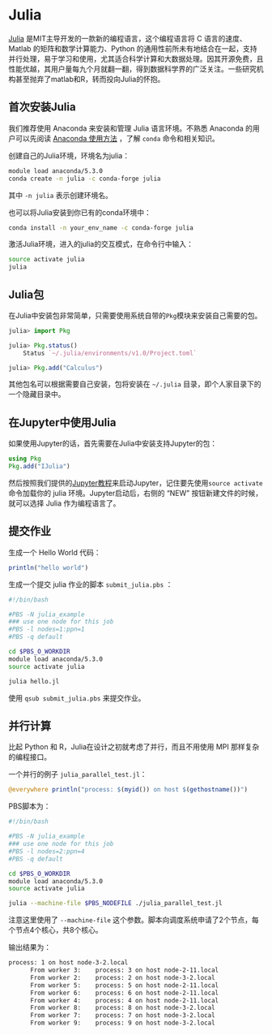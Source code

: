 # Julia

[Julia][1] 是MIT主导开发的一款新的编程语言，这个编程语言将 C 语言的速度、Matlab 的矩阵和数学计算能力、Python 的通用性前所未有地结合在一起，支持并行处理，易于学习和使用，尤其适合科学计算和大数据处理。因其开源免费，且性能优越，其用户量每九个月就翻一翻，得到数据科学界的广泛关注。一些研究机构甚至抛弃了matlab和R，转而投向Julia的怀抱。

## 首次安装Julia

我们推荐使用 Anaconda 来安装和管理 Julia 语言环境。不熟悉 Anaconda 的用户可以先阅读 [Anaconda 使用方法](python.md) ，了解 `conda` 命令和相关知识。

创建自己的Julia环境，环境名为julia：

```bash
module load anaconda/5.3.0
conda create -n julia -c conda-forge julia
```

其中 `-n julia` 表示创建环境名。

也可以将Julia安装到你已有的conda环境中：

```bash
conda install -n your_env_name -c conda-forge julia
```

激活Julia环境，进入的julia的交互模式，在命令行中输入：

```bash
source activate julia
julia
```

## Julia包

在Julia中安装包非常简单，只需要使用系统自带的`Pkg`模块来安装自己需要的包。

```julia
julia> import Pkg

julia> Pkg.status()
    Status `~/.julia/environments/v1.0/Project.toml`

julia> Pkg.add("Calculus")
```

其他包名可以根据需要自己安装，包将安装在 `~/.julia` 目录，即个人家目录下的一个隐藏目录中。

## 在Jupyter中使用Julia

如果使用Jupyter的话，首先需要在Julia中安装支持Jupyter的包：

```julia
using Pkg
Pkg.add("IJulia")
```

然后按照我们提供的[Jupyter教程](jupyter.md)来启动Jupyter，记住要先使用`source activate`命令加载你的 julia 环境。Jupyter启动后，右侧的 “NEW” 按钮新建文件的时候，就可以选择 Julia 作为编程语言了。

## 提交作业

生成一个 Hello World 代码：

```julia
println("hello world")
```

生成一个提交 julia 作业的脚本 `submit_julia.pbs` ：

```bash
#!/bin/bash

#PBS -N julia_example
### use one node for this job
#PBS -l nodes=1:ppn=1
#PBS -q default

cd $PBS_O_WORKDIR
module load anaconda/5.3.0
source activate julia

julia hello.jl
```

使用 `qsub submit_julia.pbs` 来提交作业。

## 并行计算

比起 Python 和 R，Julia在设计之初就考虑了并行，而且不用使用 MPI 那样复杂的编程接口。

一个并行的例子 `julia_parallel_test.jl`：

```julia
@everywhere println("process: $(myid()) on host $(gethostname())")
```

PBS脚本为：

```bash
#!/bin/bash

#PBS -N julia_example
### use one node for this job
#PBS -l nodes=2:ppn=4
#PBS -q default

cd $PBS_O_WORKDIR
module load anaconda/5.3.0
source activate julia

julia --machine-file $PBS_NODEFILE ./julia_parallel_test.jl
```

注意这里使用了 `--machine-file` 这个参数。脚本向调度系统申请了2个节点，每个节点4个核心，共8个核心。

输出结果为：

```bash
process: 1 on host node-3-2.local
      From worker 3:	process: 3 on host node-2-11.local
      From worker 2:	process: 2 on host node-3-2.local
      From worker 5:	process: 5 on host node-2-11.local
      From worker 6:	process: 6 on host node-2-11.local
      From worker 4:	process: 4 on host node-2-11.local
      From worker 8:	process: 8 on host node-3-2.local
      From worker 7:	process: 7 on host node-3-2.local
      From worker 9:	process: 9 on host node-3-2.local
```

[1]: https://julialang.org/
